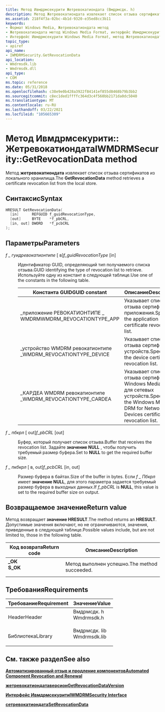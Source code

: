 ```yaml
---
title: Метод Ивмдрмсекурити Жетревокатиондата (Вмдрмсдк. h)
description: Метод Жетревокатиондата извлекает список отзыва сертификатов из локального хранилища.
ms.assetid: 218f4f3a-02bc-4b1d-9320-e35ed8cc3b11
keywords:
- Формат Windows Media, Жетревокатиондата метод
- Жетревокатиондата метод Windows Media Format, интерфейс Ивмдрмсекурити
- Интерфейс Ивмдрмсекурити Windows Media Format, метод Жетревокатиондата
topic_type:
- apiref
api_name:
- IWMDRMSecurity.GetRevocationData
api_location:
- Wmdrmsdk.lib
- Wmdrmsdk.dll
api_type:
- COM
ms.topic: reference
ms.date: 05/31/2018
ms.openlocfilehash: c38e9e0b428a3922f84141ef855d8468b79b3bb2
ms.sourcegitcommit: c8ec1ded1ffffc364d3c4f560bb2171da0dc5040
ms.translationtype: MT
ms.contentlocale: ru-RU
ms.lasthandoff: 03/22/2021
ms.locfileid: "105665309"
---
```

# <a name="iwmdrmsecuritygetrevocationdata-method"></a><span data-ttu-id="b0654-106">Метод Ивмдрмсекурити:: Жетревокатиондата</span><span class="sxs-lookup"><span data-stu-id="b0654-106">IWMDRMSecurity::GetRevocationData method</span></span>

<span data-ttu-id="b0654-107">Метод **жетревокатиондата** извлекает список отзыва сертификатов из локального хранилища.</span><span class="sxs-lookup"><span data-stu-id="b0654-107">The **GetRevocationData** method retrieves a certificate revocation list from the local store.</span></span>

## <a name="syntax"></a><span data-ttu-id="b0654-108">Синтаксис</span><span class="sxs-lookup"><span data-stu-id="b0654-108">Syntax</span></span>


```C++
HRESULT GetRevocationData(
  [in]      REFGUID f_guidRevocationType,
  [out]     BYTE    *f_pbCRL,
  [in, out] DWORD   *f_pcbCRL
);
```



## <a name="parameters"></a><span data-ttu-id="b0654-109">Параметры</span><span class="sxs-lookup"><span data-stu-id="b0654-109">Parameters</span></span>

<dl> <dt>

<span data-ttu-id="b0654-110">*f \_ гуидревокатионтипе* \[ в\]</span><span class="sxs-lookup"><span data-stu-id="b0654-110">*f\_guidRevocationType* \[in\]</span></span>
</dt> <dd>

<span data-ttu-id="b0654-111">Идентификатор GUID, определяющий тип получаемого списка отзыва.</span><span class="sxs-lookup"><span data-stu-id="b0654-111">GUID identifying the type of revocation list to retrieve.</span></span> <span data-ttu-id="b0654-112">Используйте одну из констант в следующей таблице.</span><span class="sxs-lookup"><span data-stu-id="b0654-112">Use one of the constants in the following table.</span></span>



| <span data-ttu-id="b0654-113">Константа GUID</span><span class="sxs-lookup"><span data-stu-id="b0654-113">GUID constant</span></span>                 | <span data-ttu-id="b0654-114">Описание</span><span class="sxs-lookup"><span data-stu-id="b0654-114">Description</span></span>                                                                      |
|-------------------------------|----------------------------------------------------------------------------------|
| <span data-ttu-id="b0654-115">\_приложение РЕВОКАТИОНТИПЕ \_ WMDRM</span><span class="sxs-lookup"><span data-stu-id="b0654-115">WMDRM\_REVOCATIONTYPE\_APP</span></span>    | <span data-ttu-id="b0654-116">Указывает список отзыва сертификатов приложения.</span><span class="sxs-lookup"><span data-stu-id="b0654-116">Specifies the application certificate revocation list.</span></span>                           |
| <span data-ttu-id="b0654-117">\_устройство WMDRM ревокатионтипе \_</span><span class="sxs-lookup"><span data-stu-id="b0654-117">WMDRM\_REVOCATIONTYPE\_DEVICE</span></span> | <span data-ttu-id="b0654-118">Указывает список отзыва сертификатов устройств.</span><span class="sxs-lookup"><span data-stu-id="b0654-118">Specifies the device certificate revocation list.</span></span>                                |
| <span data-ttu-id="b0654-119">\_КАРДЕА WMDRM ревокатионтипе \_</span><span class="sxs-lookup"><span data-stu-id="b0654-119">WMDRM\_REVOCATIONTYPE\_CARDEA</span></span> | <span data-ttu-id="b0654-120">Указывает список отзыва сертификатов Windows Media DRM для сетевых устройств.</span><span class="sxs-lookup"><span data-stu-id="b0654-120">Specifies the Windows Media DRM for Network Devices certificate revocation list.</span></span> |



 

</dd> <dt>

<span data-ttu-id="b0654-121">*f \_ пбкрл* \[ out\]</span><span class="sxs-lookup"><span data-stu-id="b0654-121">*f\_pbCRL* \[out\]</span></span>
</dt> <dd>

<span data-ttu-id="b0654-122">Буфер, который получает список отзыва.</span><span class="sxs-lookup"><span data-stu-id="b0654-122">Buffer that receives the revocation list.</span></span> <span data-ttu-id="b0654-123">Задайте **значение NULL** , чтобы получить требуемый размер буфера.</span><span class="sxs-lookup"><span data-stu-id="b0654-123">Set to **NULL** to get the required buffer size.</span></span>

</dd> <dt>

<span data-ttu-id="b0654-124">*f \_ пкбкрл* \[ в, out\]</span><span class="sxs-lookup"><span data-stu-id="b0654-124">*f\_pcbCRL* \[in, out\]</span></span>
</dt> <dd>

<span data-ttu-id="b0654-125">Размер буфера в байтах.</span><span class="sxs-lookup"><span data-stu-id="b0654-125">Size of the buffer in bytes.</span></span> <span data-ttu-id="b0654-126">Если *f \_ Пбкрл* имеет **значение NULL**, для этого параметра задается требуемый размер буфера в выходных данных.</span><span class="sxs-lookup"><span data-stu-id="b0654-126">If *f\_pbCRL* is **NULL**, this value is set to the required buffer size on output.</span></span>

</dd> </dl>

## <a name="return-value"></a><span data-ttu-id="b0654-127">Возвращаемое значение</span><span class="sxs-lookup"><span data-stu-id="b0654-127">Return value</span></span>

<span data-ttu-id="b0654-128">Метод возвращает **значение HRESULT**.</span><span class="sxs-lookup"><span data-stu-id="b0654-128">The method returns an **HRESULT**.</span></span> <span data-ttu-id="b0654-129">Допустимые значения включают, но не ограничиваются, значения, приведенные в следующей таблице.</span><span class="sxs-lookup"><span data-stu-id="b0654-129">Possible values include, but are not limited to, those in the following table.</span></span>



| <span data-ttu-id="b0654-130">Код возврата</span><span class="sxs-lookup"><span data-stu-id="b0654-130">Return code</span></span>                                                                          | <span data-ttu-id="b0654-131">Описание</span><span class="sxs-lookup"><span data-stu-id="b0654-131">Description</span></span>                      |
|--------------------------------------------------------------------------------------|----------------------------------|
| <dl> <span data-ttu-id="b0654-132"><dt>**\_ОК**</dt></span><span class="sxs-lookup"><span data-stu-id="b0654-132"><dt>**S\_OK**</dt></span></span> </dl> | <span data-ttu-id="b0654-133">Метод выполнен успешно.</span><span class="sxs-lookup"><span data-stu-id="b0654-133">The method succeeded.</span></span><br/> |



 

## <a name="requirements"></a><span data-ttu-id="b0654-134">Требования</span><span class="sxs-lookup"><span data-stu-id="b0654-134">Requirements</span></span>



| <span data-ttu-id="b0654-135">Требование</span><span class="sxs-lookup"><span data-stu-id="b0654-135">Requirement</span></span> | <span data-ttu-id="b0654-136">Значение</span><span class="sxs-lookup"><span data-stu-id="b0654-136">Value</span></span> |
|--------------------|-----------------------------------------------------------------------------------------|
| <span data-ttu-id="b0654-137">Header</span><span class="sxs-lookup"><span data-stu-id="b0654-137">Header</span></span><br/>  | <dl> <span data-ttu-id="b0654-138"><dt>Вмдрмсдк. h</dt></span><span class="sxs-lookup"><span data-stu-id="b0654-138"><dt>Wmdrmsdk.h</dt></span></span> </dl>   |
| <span data-ttu-id="b0654-139">Библиотека</span><span class="sxs-lookup"><span data-stu-id="b0654-139">Library</span></span><br/> | <dl> <span data-ttu-id="b0654-140"><dt>Вмдрмсдк. lib</dt></span><span class="sxs-lookup"><span data-stu-id="b0654-140"><dt>Wmdrmsdk.lib</dt></span></span> </dl> |



## <a name="see-also"></a><span data-ttu-id="b0654-141">См. также раздел</span><span class="sxs-lookup"><span data-stu-id="b0654-141">See also</span></span>

<dl> <dt>

[<span data-ttu-id="b0654-142">**Автоматизированный отзыв и продление компонентов**</span><span class="sxs-lookup"><span data-stu-id="b0654-142">**Automated Component Revocation and Renewal**</span></span>](automated-component-revocation-and-renewal.md)
</dt> <dt>

[<span data-ttu-id="b0654-143">**жетревокатиондатаверсион**</span><span class="sxs-lookup"><span data-stu-id="b0654-143">**GetRevocationDataVersion**</span></span>](iwmdrmsecurity-getrevocationdataversion.md)
</dt> <dt>

[<span data-ttu-id="b0654-144">**Интерфейс Ивмдрмсекурити**</span><span class="sxs-lookup"><span data-stu-id="b0654-144">**IWMDRMSecurity Interface**</span></span>](iwmdrmsecurity.md)
</dt> <dt>

[<span data-ttu-id="b0654-145">**сетревокатиондата**</span><span class="sxs-lookup"><span data-stu-id="b0654-145">**SetRevocationData**</span></span>](iwmdrmsecurity-setrevocationdata.md)
</dt> </dl>

 

 






